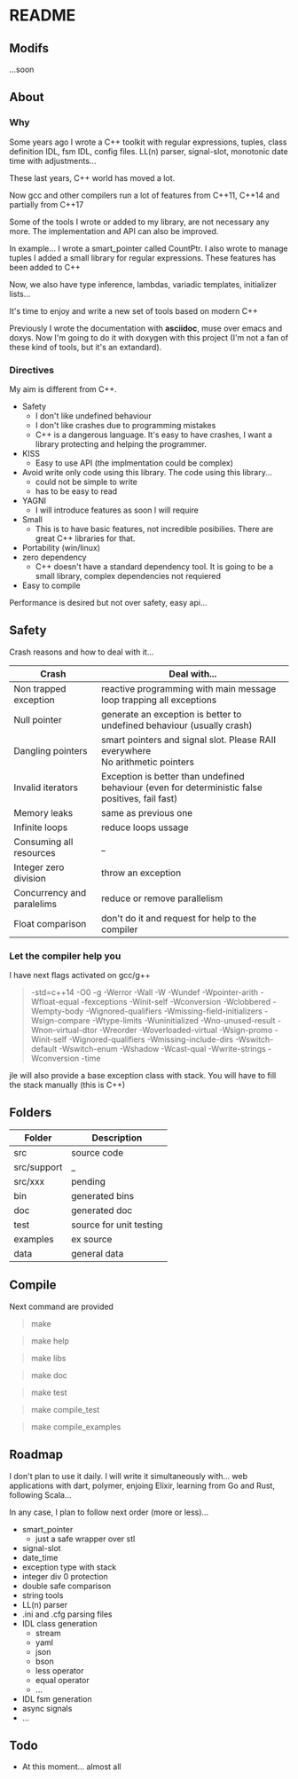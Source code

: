 # README


## Modifs

...soon





## About
### Why

Some years ago I wrote a C++ toolkit with regular expressions, tuples, class definition IDL, fsm IDL, config files. LL(n) parser, signal-slot, monotonic date time with adjustments...

These last years, C++ world has moved a lot.

Now gcc and other compilers run a lot of features from C++11, C++14 and partially from C++17

Some of the tools I wrote or added to my library, are not necessary any more.
The implementation and API can also be improved.

In example... I wrote a smart_pointer called CountPtr. I also wrote to manage tuples I added a small library for regular expressions. These 
features has been added to C++

Now, we also have type inference, lambdas, variadic templates, initializer lists...

It's time to enjoy and write a new set of tools based on modern C++

Previously I wrote the documentation with **asciidoc**, muse over emacs and doxys. Now I'm going to do it with doxygen with this project (I'm not a fan of these kind of tools, but it's an extandard).


### Directives

My aim is different from C++.

- Safety
    - I don't like undefined behaviour
    - I don't like crashes due to programming mistakes
    - C++ is a dangerous language. It's easy to have crashes, I want a library protecting and helping the programmer.
- KISS
    - Easy to use API (the implmentation could be complex)
- Avoid write only code using this library. The code using this library...
    - could not be simple to write
    - has to be easy to read
- YAGNI
    - I will introduce features as soon I will require
- Small
    - This is to have basic features, not incredible posibilies. There are great C++ libraries for that.
- Portability (win/linux)
- zero dependency
    - C++ doesn't have a standard dependency tool. It is going to be a small library, complex dependencies not requiered
- Easy to compile

Performance is desired but not over safety, easy api...



## Safety

Crash reasons and how to deal with it...


Crash  | Deal with...
------------- | -------------
Non trapped exception  | reactive programming with main message loop trapping all exceptions
Null pointer  | generate an exception is better to undefined behaviour (usually crash)
Dangling pointers | smart pointers and signal slot. Please RAII everywhere <br> No arithmetic pointers
Invalid iterators | Exception is better than undefined behaviour (even for deterministic false positives, fail fast)
Memory leaks | same as previous one
Infinite loops | reduce loops ussage
Consuming all resources | _
Integer zero division | throw an exception
Concurrency and paralelims | reduce or remove parallelism
Float comparison |  don't do it and request for help to the compiler

### Let the compiler help you
I have next flags activated on gcc/g++
> -std=c++14 -O0 -g -Werror -Wall -W -Wundef -Wpointer-arith  -Wfloat-equal -fexceptions -Winit-self -Wconversion  -Wclobbered  -Wempty-body  -Wignored-qualifiers -Wmissing-field-initializers -Wsign-compare -Wtype-limits -Wuninitialized -Wno-unused-result   -Wnon-virtual-dtor -Wreorder -Woverloaded-virtual -Wsign-promo -Winit-self -Wignored-qualifiers -Wmissing-include-dirs -Wswitch-default -Wswitch-enum -Wshadow -Wcast-qual -Wwrite-strings -Wconversion -time


jle will also provide a base exception class with stack. You will have to fill the stack manually (this is C++)




## Folders

Folder  | Description
------------- | -------------
src  |  source code
src/support  |  _
src/xxx  |  pending
bin  | generated bins
doc  | generated doc
test | source for unit testing
examples  | ex source
data  |  general data


## Compile

Next command are provided

> make

> make help

> make libs

> make doc

> make test

> make compile_test

> make compile_examples



## Roadmap

I don't plan to use it daily. I will write it simultaneously with... web applications with dart, polymer, enjoing Elixir, learning from Go and Rust, following Scala...

In any case, I plan to follow next order (more or less)...

- smart_pointer
    - just a safe wrapper over stl
- signal-slot
- date_time
- exception type with stack
- integer div 0 protection
- double safe comparison
- string tools
- LL(n) parser
- .ini and .cfg parsing files
- IDL class generation
    - stream
    - yaml
    - json
    - bson
    - less operator
    - equal operator
    - ...
- IDL fsm generation
- async signals
- ...


   
## Todo

- At this moment... almost all

